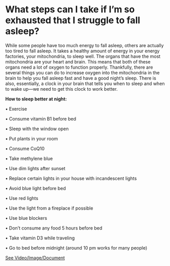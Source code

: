 # What steps can I take if I’m so exhausted that I struggle to fall asleep?

While some people have too much energy to fall asleep, others are actually too tired to fall asleep. It takes a healthy amount of energy in your energy factories, your mitochondria, to sleep well. The organs that have the most mitochondria are your heart and brain. This means that both of these organs need a lot of oxygen to function properly. Thankfully, there are several things you can do to increase oxygen into the mitochondria in the brain to help you fall asleep fast and have a good night’s sleep. There is also, essentially, a clock in your brain that tells you when to sleep and when to wake up—we need to get this clock to work better.

**How to sleep better at night:**

• Exercise

• Consume vitamin B1 before bed

• Sleep with the window open

• Put plants in your room

• Consume CoQ10

• Take methylene blue

• Use dim lights after sunset

• Replace certain lights in your house with incandescent lights

• Avoid blue light before bed

• Use red lights

• Use the light from a fireplace if possible

• Use blue blockers

• Don’t consume any food 5 hours before bed

• Take vitamin D3 while traveling

• Go to bed before midnight (around 10 pm works for many people)

 [See Video/Image/Document](https://hls-player.drberg.com/asset?path=migrated-assets/youtube-videos-tired-but-can-t-fall-asleep)